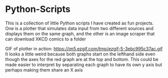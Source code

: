 # Python-Scripts
This is a collection of little Python scripts I have created as fun projects. One is a plotter that simulates data input from two different sources and displays them on the same graph, and the other is an image scraper that can download XKCD comics to a folder

GIF of plotter in action: https://im5.ezgif.com/tmp/ezgif-5-3ebc995c37ac.gif
It looks a little weird because both graphs start on the lefthand side even though the axes for the red graph are at the top and bottom. This could be made easier to interpret by separating each graph to have its own y axis but perhaps making them share an X axis
